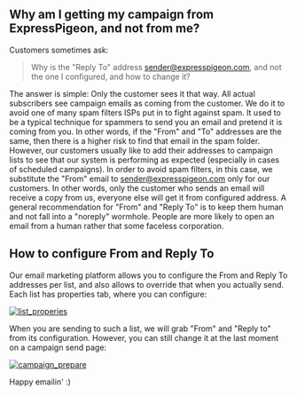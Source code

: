 Why am I getting my campaign from ExpressPigeon, and not from me?
-----------------------------------------------------------------

Customers sometimes ask:

> Why is the "Reply To" address sender@expresspigeon.com, and not the
> one I configured, and how to change it?

The answer is simple: Only the customer sees it that way. All actual
subscribers see campaign emails as coming from the customer. We do it to
avoid one of many spam filters ISPs put in to fight against spam. It
used to be a typical technique for spammers to send you an email and
pretend it is coming from you. In other words, if the "From" and "To"
addresses are the same, then there is a higher risk to find that email
in the spam folder. However, our customers usually like to add their
addresses to campaign lists to see that our system is performing as
expected (especially in cases of scheduled campaigns). In order to avoid
spam filters, in this case, we substitute the "From" email to
sender@expresspigeon.com only for our customers. In other words, only
the customer who sends an email will receive a copy from us, everyone
else will get it from configured address. A general recommendation for
"From" and "Reply To" is to keep them human and not fall into a
"noreply" wormhole. People are more likely to open an email from a human
rather that some faceless corporation.

How to configure From and Reply To
----------------------------------

Our email marketing platform allows you to configure the From and Reply
To addresses per list, and also allows to override that when you
actually send. Each list has properties tab, where you can configure:

[![list\_properies](http://blog.expresspigeon.com/wp-content/uploads/2014/03/list_properies.png)](http://blog.expresspigeon.com/wp-content/uploads/2014/03/list_properies.png)

When you are sending to such a list, we will grab "From" and "Reply to"
from its configuration. However, you can still change it at the last
moment on a campaign send page:

[![campaign\_prepare](http://blog.expresspigeon.com/wp-content/uploads/2014/03/campaign_prepare.png)](http://blog.expresspigeon.com/wp-content/uploads/2014/03/campaign_prepare.png)

Happy emailin' :)

